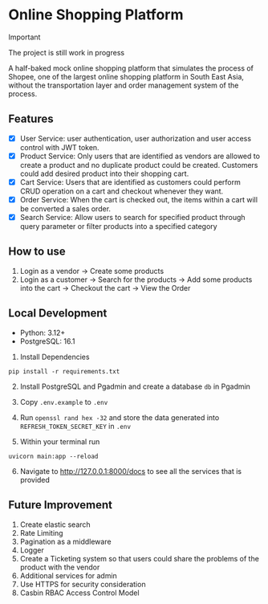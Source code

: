 # Online Shopping Platform

> [!IMPORTANT]
> The project is still work in progress

A half-baked mock online shopping platform that simulates the process of Shopee, one of the largest online shopping platform in South East Asia, without the transportation layer and order management system of the process.

## Features

- [x] User Service: user authentication, user authorization and user access control with JWT token.
- [x] Product Service: Only users that are identified as vendors are allowed to create a product and no duplicate product could be created. Customers could add desired product into their shopping cart.
- [x] Cart Service: Users that are identified as customers could perform CRUD operation on a cart and checkout whenever they want.
- [x] Order Service: When the cart is checked out, the items within a cart will be converted a sales order.
- [x] Search Service: Allow users to search for specified product through query parameter or filter products into a specified category

## How to use

1. Login as a vendor -> Create some products
2. Login as a customer -> Search for the products -> Add some products into the cart -> Checkout the cart -> View the Order

## Local Development

- Python: 3.12+
- PostgreSQL: 16.1

1. Install Dependencies

```shell
pip install -r requirements.txt
```

2. Install PostgreSQL and Pgadmin and create a database `db` in Pgadmin

3. Copy `.env.example` to `.env`

4. Run `openssl rand hex -32` and store the data generated into `REFRESH_TOKEN_SECRET_KEY` in `.env`

5. Within your terminal run

```shell
uvicorn main:app --reload
```

6. Navigate to http://127.0.0.1:8000/docs to see all the services that is provided

## Future Improvement

1. Create elastic search
2. Rate Limiting
3. Pagination as a middleware
4. Logger
5. Create a Ticketing system so that users could share the problems of the product with the vendor
6. Additional services for admin
7. Use HTTPS for security consideration
8. Casbin RBAC Access Control Model
